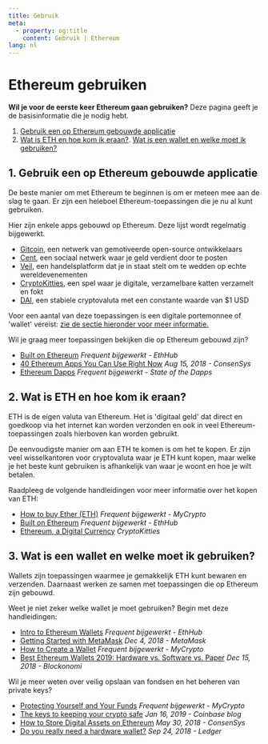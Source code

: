 ```yaml
---
title: Gebruik
meta:
  - property: og:title
    content: Gebruik | Ethereum
lang: nl
---
```


# Ethereum gebruiken

<div class="featured">

  **Wil je voor de eerste keer Ethereum gaan gebruiken?** Deze pagina geeft je de basisinformatie die je nodig hebt.

  1. [Gebruik een op Ethereum gebouwde applicatie](#_1-use-an-application-built-on-ethereum)
  2. [Wat is ETH en hoe kom ik eraan?](#_2-what-is-eth-and-how-do-i-get-it). [Wat is een wallet en welke moet ik gebruiken?](#_3-what-is-a-wallet-and-which-one-should-i-use)

</div>

## 1. Gebruik een op Ethereum gebouwde applicatie

De beste manier om met Ethereum te beginnen is om er meteen mee aan de slag te gaan. Er zijn een heleboel Ethereum-toepassingen die je nu al kunt gebruiken.

Hier zijn enkele apps gebouwd op Ethereum. Deze lijst wordt regelmatig bijgewerkt.

- [Gitcoin](https://gitcoin.co), een netwerk van gemotiveerde open-source ontwikkelaars
- [Cent](https://beta.cent.co), een sociaal netwerk waar je geld verdient door te posten
- [Veil](https://app.veil.co), een handelsplatform dat je in staat stelt om te wedden op echte wereldevenementen
- [CryptoKitties](https://www.cryptokitties.co), een spel waar je digitale, verzamelbare katten verzamelt en fokt
- [DAI](https://makerdao.com/en/), een stabiele cryptovaluta met een constante waarde van $1 USD

Voor een aantal van deze toepassingen is een digitale portemonnee of 'wallet' vereist: [zie de sectie hieronder voor meer informatie.](./#_3-what-is-a-wallet-and-which-one-should-i-use)

Wil je graag meer toepassingen bekijken die op Ethereum gebouwd zijn?

- [Built on Ethereum](https://docs.ethhub.io/built-on-ethereum/built-on-ethereum/) *Frequent bijgewerkt - EthHub*
- [40 Ethereum Apps You Can Use Right Now](https://media.consensys.net/40-ethereum-apps-you-can-use-right-now-d643333769f7) *Aug 15, 2018 - ConsenSys*
- [Ethereum Dapps](https://www.stateofthedapps.com/rankings/platform/ethereum) *Frequent bijgewerkt - State of the Dapps*

## 2. Wat is ETH en hoe kom ik eraan?

ETH is de eigen valuta van Ethereum. Het is 'digitaal geld' dat direct en goedkoop via het internet kan worden verzonden en ook in veel Ethereum-toepassingen zoals hierboven kan worden gebruikt.

De eenvoudigste manier om aan ETH te komen is om het te kopen. Er zijn veel wisselkantoren voor cryptovaluta waar je ETH kunt kopen, maar welke je het beste kunt gebruiken is afhankelijk van waar je woont en hoe je wilt betalen.

Raadpleeg de volgende handleidingen voor meer informatie over het kopen van ETH:

- [How to buy Ether (ETH)](https://support.mycrypto.com/how-to/getting-started/how-to-buy-ether-with-usd) *Frequent bijgewerkt - MyCrypto*
- [Built on Ethereum](https://docs.ethhub.io/using-ethereum/how-to-buy-ether/) *Frequent bijgewerkt - EthHub*
- [Ethereum, a Digital Currency](https://www.cryptokitties.co/faq#ethereum-a-digital-currency) *CryptoKitties*

## 3. Wat is een wallet en welke moet ik gebruiken?

Wallets zijn toepassingen waarmee je gemakkelijk ETH kunt bewaren en verzenden. Daarnaast werken ze samen met toepassingen die op Ethereum zijn gebouwd.

Weet je niet zeker welke wallet je moet gebruiken? Begin met deze handleidingen:

- [Intro to Ethereum Wallets](https://docs.ethhub.io/using-ethereum/wallets/intro-to-ethereum-wallets/) *Frequent bijgewerkt - EthHub*
- [Getting Started with MetaMask](https://metamask.zendesk.com/hc/en-us/articles/360015489531-Getting-Started-With-MetaMask-Part-1-) *Dec 4, 2018 - MetaMask*
- [How to Create a Wallet](https://support.mycrypto.com/getting-started/creating-a-new-wallet-on-mycrypto.html) *Frequent bijgewerkt - MyCrypto*
- [Best Ethereum Wallets 2019: Hardware vs. Software vs. Paper](https://blockonomi.com/best-ethereum-wallets/) *Dec 15, 2018 - Blockonomi*

Wil je meer weten over veilig opslaan van fondsen en het beheren van private keys?

- [Protecting Yourself and Your Funds](https://support.mycrypto.com/staying-safe/protecting-yourself-and-your-funds) *Frequent bijgewerkt - MyCrypto*
- [The keys to keeping your crypto safe](https://blog.coinbase.com/the-keys-to-keeping-your-crypto-safe-96d497cce6cf) *Jan 16, 2019 - Coinbase blog*
- [How to Store Digital Assets on Ethereum](https://media.consensys.net/how-to-store-digital-assets-on-ethereum-a2bfdcf66bd0) *May 30, 2018 - ConsenSys*
- [Do you really need a hardware wallet?](https://medium.com/ledger-on-security-and-blockchain/ledger-101-part-1-do-you-really-need-a-hardware-wallet-7f5abbadd945) *Sep 24, 2018 - Ledger*